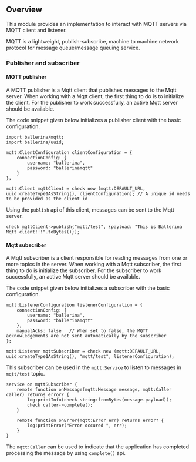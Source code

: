 ## Overview
This module provides an implementation to interact with MQTT servers via MQTT client and listener.

MQTT is a lightweight, publish-subscribe, machine to machine network protocol for message queue/message queuing service.

### Publisher and subscriber
#### MQTT publisher
A MQTT publisher is a Mqtt client that publishes messages to the Mqtt server. When working with a Mqtt client, the first thing to do is to initialize the client.
For the publisher to work successfully, an active Mqtt server should be available.

The code snippet given below initializes a publisher client with the basic configuration.
```ballerina
import ballerina/mqtt;
import ballerina/uuid;
 
mqtt:ClientConfiguration clientConfiguration = {
    connectionConfig: {
        username: "ballerina",
        password: "ballerinamqtt"
    }
};

mqtt:Client mqttClient = check new (mqtt:DEFAULT_URL, uuid:createType1AsString(), clientConfiguration); // A unique id needs to be provided as the client id
```
Using the `publish` api of this client, messages can be sent to the Mqtt server.
```ballerina
check mqttClient->publish("mqtt/test", {payload: "This is Ballerina Mqtt client!!!".toBytes()});
```
#### Mqtt subscriber
A Mqtt subscriber is a client responsible for reading messages from one or more topics in the server. When working with a Mqtt subscriber, the first thing to do is initialize the subscriber.
For the subscriber to work successfully, an active Mqtt server should be available.

The code snippet given below initializes a subscriber with the basic configuration.
```ballerina
mqtt:ListenerConfiguration listenerConfiguration = {
    connectionConfig: {
        username: "ballerina",
        password: "ballerinamqtt"
    },
    manualAcks: false   // When set to false, the MQTT acknowledgements are not sent automatically by the subscriber
};

mqtt:Listener mqttSubscriber = check new (mqtt:DEFAULT_URL, uuid:createType1AsString(), "mqtt/test", listenerConfiguration);
```
This subscriber can be used in the `mqtt:Service` to listen to messages in `mqtt/test` topic.
```ballerina
service on mqttSubscriber {
    remote function onMessage(mqtt:Message message, mqtt:Caller caller) returns error? {
        log:printInfo(check string:fromBytes(message.payload));
        check caller->complete();
    }

    remote function onError(mqtt:Error err) returns error? {
        log:printError("Error occured ", err);
    }
}
```
The `mqtt:Caller` can be used to indicate that the application has completed processing the message by using `complete()` api.
